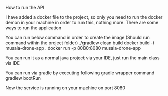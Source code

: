 How to run the API

I have added a docker file to the project, so only you need to run the docker demon in your machine in order to run this,
nothing more. There are some ways to run the application

You can run below command in order to create the image (Should run command within the project folder)
./gradlew clean build
docker build -t musala-drone-app .
docker run -p 8080:8080 musala-drone-app


You can run it as a normal java project via your IDE, just run the main class via IDE

You can run via gradle by executing following gradle wrapper command
gradlew bootRun

Now the service is running on your machine on port 8080